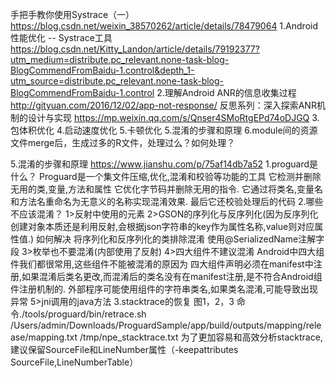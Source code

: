 手把手教你使用Systrace（一）
https://blog.csdn.net/weixin_38570262/article/details/78479064
1.Android性能优化 -- Systrace工具 
https://blog.csdn.net/Kitty_Landon/article/details/79192377?utm_medium=distribute.pc_relevant.none-task-blog-BlogCommendFromBaidu-1.control&depth_1-utm_source=distribute.pc_relevant.none-task-blog-BlogCommendFromBaidu-1.control
2.理解Android ANR的信息收集过程
http://gityuan.com/2016/12/02/app-not-response/
反思系列：深入探索ANR机制的设计与实现
https://mp.weixin.qq.com/s/Qnser4SMoRtgEPd74oDJGQ
3.包体积优化
4.启动速度优化
5.卡顿优化
5.混淆的步骤和原理
6.module间的资源文件merge后，生成过多的R文件，处理过么？如何处理？









5.混淆的步骤和原理 https://www.jianshu.com/p/75af14db7a52
1.proguard是什么？
Proguard是一个集文件压缩,优化,混淆和校验等功能的工具
它检测并删除无用的类,变量,方法和属性
它优化字节码并删除无用的指令.
它通过将类名,变量名和方法名重命名为无意义的名称实现混淆效果.
最后它还校验处理后的代码
2.哪些不应该混淆？
1>反射中使用的元素
2>GSON的序列化与反序列化(因为反序列化创建对象本质还是利用反射,会根据json字符串的key作为属性名称,value则对应属性值.)
如何解决
将序列化和反序列化的类排除混淆
使用@SerializedName注解字段
3>枚举也不要混淆(内部使用了反射)
4>四大组件不建议混淆
Android中四大组件我们都很常用,这些组件不能被混淆的原因为
四大组件声明必须在manifest中注册,如果混淆后类名更改,而混淆后的类名没有在manifest注册,是不符合Android组件注册机制的.
外部程序可能使用组件的字符串类名,如果类名混淆,可能导致出现异常
5>jni调用的java方法
3.stacktrace的恢复
图1，2，3 
命令./tools/proguard/bin/retrace.sh   /Users/admin/Downloads/ProguardSample/app/build/outputs/mapping/release/mapping.txt /tmp/npe_stacktrace.txt
为了更加容易和高效分析stacktrace,建议保留SourceFile和LineNumber属性（-keepattributes SourceFile,LineNumberTable）


